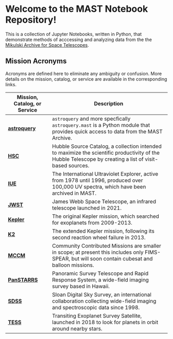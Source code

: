 #  Welcome to the MAST Notebook Repository!

This is a collection of Jupyter Notebooks, written in Python, that demonstrate methods of acccessing and analyzing data from the the [Mikulski Archive for Space Telescopes](https://archive.stsci.edu). 

## Mission Acronyms

Acronyms are defined here to eliminate any ambiguity or confusion. More details on the mission, catalog, or service are available in the corresponding links.

| Mission, Catalog, or Service                                                 |  Description                                                                                                                                            |
|------------------------------------------------------------------------------|---------------------------------------------------------------------------------------------------------------------------------------------------------|
| [**astroquery**](https://astroquery.readthedocs.io/en/latest/mast/mast.html) | `astroquery` and more specfically `astroquery.mast` is a Python module that provides quick access to data from the MAST Archive.                        |
| [**HSC**](https://archive.stsci.edu/hst/hsc/)                                | Hubble Source Catalog, a collection intended to maximize the scientific productivity of the Hubble Telescope by creating a list of visit-based sources. |
| [**IUE**](https://archive.stsci.edu/iue/)                                    | The International Ultraviolet Explorer, active from 1978 until 1996, produced over 100,000 UV spectra, which have been archived in MAST.                |
| [**JWST**](https://archive.stsci.edu/jwst)                                   | James Webb Space Telescope, an infrared telescope launched in 2021.                                                                                     |
| [**Kepler**](https://archive.stsci.edu/kepler)                               | The original Kepler mission, which searched for exoplanets from 2009-2013.                                                                              |
| [**K2**](https://archive.stsci.edu/k2)                                       | The extended Kepler mission, following its second reaction wheel failure in 2013.                                                                       |
| [**MCCM**](https://archive.stsci.edu/new-mission-partnerships-with-mast)     | Community Contributed Missions are smaller in scope; at present this includes only FIMS-SPEAR, but will soon contain cubesat and balloon missions.      |
| [**PanSTARRS**](https://archive.stsci.edu/panstarrs)                         | Panoramic Survey Telescope and Rapid Response System, a wide-field imaging survey based in Hawaii.                                                      |
| [**SDSS**](https://archive.stsci.edu/sdss)                                   | Sloan Digital Sky Survey, an international collaboration collecting wide-field  imaging and spectroscopic data since 1998. |
| [**TESS**](https://archive.stsci.edu/tess)                                   | Transiting Exoplanet Survey Satellite, launched in 2018 to look for planets in orbit around nearby stars.                                               |